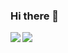 ### Hi there 👋



<a href="https://github.com/luiz1n/github-readme-stats"> 
  <img align="left" src="https://github-readme-stats.vercel.app/api?username=luiz1n&count_private=true&show_icons=true&theme=dracula" />
</a>
<a href="https://github.com/luiz1n/github-readme-stats">
  <img align="left" src="https://github-readme-stats.vercel.app/api/top-langs/?username=luiz1n&theme=dracula" />
</a>
